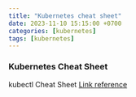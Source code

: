 ```yaml
---
title: "Kubernetes cheat sheet"
date: 2023-11-10 15:15:00 +0700
categories: [kubernetes]
tags: [kubernetes]
---
```

### Kubernetes Cheat Sheet

kubectl Cheat Sheet [Link reference](https://kubernetes.io/docs/reference/kubectl/cheatsheet/)
